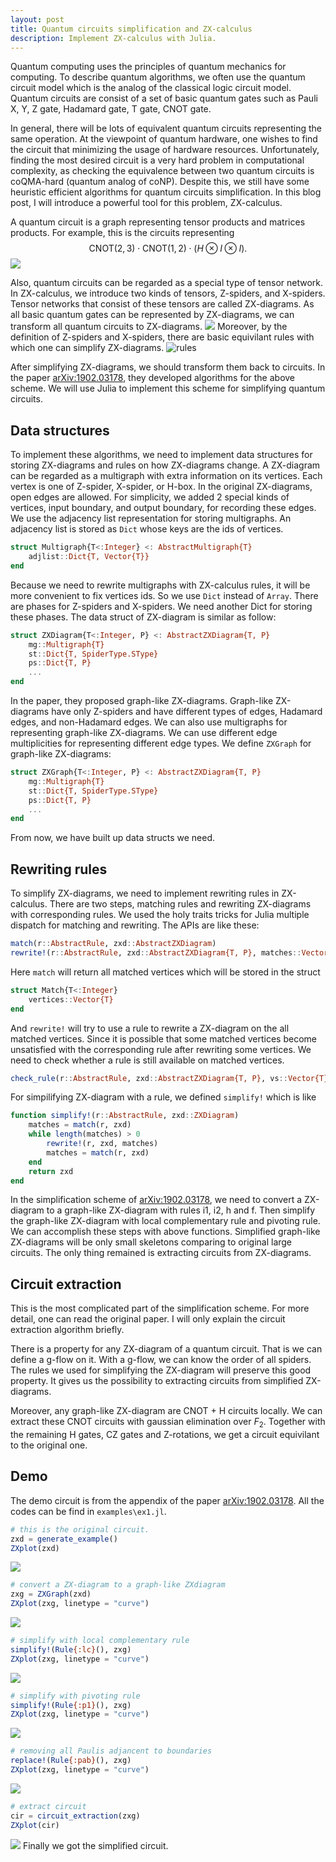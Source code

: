 ```yaml
---
layout: post
title: Quantum circuits simplification and ZX-calculus
description: Implement ZX-calculus with Julia.
---
```


Quantum computing uses the principles of quantum mechanics for computing. To describe quantum algorithms, we often use the quantum circuit model which is the analog of the classical logic circuit model. Quantum circuits are consist of a set of basic quantum gates such as Pauli X, Y, Z gate, Hadamard gate, T gate, CNOT gate.

In general, there will be lots of equivalent quantum circuits representing the same operation. At the viewpoint of quantum hardware, one wishes to find the circuit that minimizing the usage of hardware resources. Unfortunately, finding the most desired circuit is a very hard problem in computational complexity, as checking the equivalence between two quantum circuits is coQMA-hard (quantum analog of coNP). Despite this, we still have some heuristic efficient algorithms for quantum circuits simplification. In this blog post, I will introduce a powerful tool for this problem, ZX-calculus.

A quantum circuit is a graph representing tensor products and matrices products. For example, this is the circuits representing 
$$
\mathrm{CNOT}(2,3)\cdot\mathrm{CNOT}(1,2)\cdot(H\otimes I\otimes I).
$$
![](\assets\blog_res\ZX\cir1.png)

Also, quantum circuits can be regarded as a special type of tensor network. In ZX-calculus, we introduce two kinds of tensors, Z-spiders, and X-spiders. Tensor networks that consist of these tensors are called ZX-diagrams. As all basic quantum gates can be represented by ZX-diagrams, we can transform all quantum circuits to ZX-diagrams. 
![](\assets\blog_res\ZX\zxd1.svg)
Moreover, by the definition of Z-spiders and X-spiders, there are basic equivilant rules with which one can simplify ZX-diagrams. 
![rules](\assets\blog_res\ZX\rules.png)

After simplifying ZX-diagrams, we should transform them back to circuits. In the paper [arXiv:1902.03178](https://arxiv.org/abs/1902.03178), they developed algorithms for the above scheme. We will use Julia to implement this scheme for simplifying quantum circuits.

## Data structures

To implement these algorithms, we need to implement data structures for storing ZX-diagrams and rules on how ZX-diagrams change. A ZX-diagram can be regarded as a multigraph with extra information on its vertices. Each vertex is one of Z-spider, X-spider, or H-box. In the original ZX-diagrams, open edges are allowed. For simplicity, we added 2 special kinds of vertices, input boundary, and output boundary, for recording these edges. We use the adjacency list representation for storing multigraphs. An adjacency list is stored as `Dict` whose keys are the ids of vertices. 
```julia
struct Multigraph{T<:Integer} <: AbstractMultigraph{T}
    adjlist::Dict{T, Vector{T}}
end
```
Because we need to rewrite multigraphs with ZX-calculus rules, it will be more convenient to fix vertices ids. So we use `Dict` instead of `Array`. There are phases for Z-spiders and X-spiders. We need another Dict for storing these phases. The data struct of ZX-diagram is similar as follow:
```julia
struct ZXDiagram{T<:Integer, P} <: AbstractZXDiagram{T, P}
    mg::Multigraph{T}
    st::Dict{T, SpiderType.SType}
    ps::Dict{T, P}
    ...
end
```

In the paper, they proposed graph-like ZX-diagrams. Graph-like ZX-diagrams have only Z-spiders and have different types of edges, Hadamard edges, and non-Hadamard edges. We can also use multigraphs for representing graph-like ZX-diagrams. We can use different edge multiplicities for representing different edge types. We define `ZXGraph` for graph-like ZX-diagrams:
```julia
struct ZXGraph{T<:Integer, P} <: AbstractZXDiagram{T, P}
    mg::Multigraph{T}
    st::Dict{T, SpiderType.SType}
    ps::Dict{T, P}
    ...
end
```

From now, we have built up data structs we need.

## Rewriting rules

To simplify ZX-diagrams, we need to implement rewriting rules in ZX-calculus. There are two steps, matching rules and rewriting ZX-diagrams with corresponding rules. We used the holy traits tricks for Julia multiple dispatch for matching and rewriting. The APIs are like these:
```julia
match(r::AbstractRule, zxd::AbstractZXDiagram)
rewrite!(r::AbstractRule, zxd::AbstractZXDiagram{T, P}, matches::Vector{Match{T}}) where {T, P}
```
Here `match` will return all matched vertices which will be stored in the struct
```julia
struct Match{T<:Integer}
    vertices::Vector{T}
end
```
And `rewrite!` will try to use a rule to rewrite a ZX-diagram on the all matched vertices. Since it is possible that some matched vertices become unsatisfied with the corresponding rule after rewriting some vertices. We need to check whether a rule is still available on matched vertices. 
```julia
check_rule(r::AbstractRule, zxd::AbstractZXDiagram{T, P}, vs::Vector{T}) where {T, P}
```

For simpilifying ZX-diagram with a rule, we defined `simplify!` which is like
```julia
function simplify!(r::AbstractRule, zxd::ZXDiagram)
    matches = match(r, zxd)
    while length(matches) > 0
        rewrite!(r, zxd, matches)
        matches = match(r, zxd)
    end
    return zxd
end
```

In the simplification scheme of [arXiv:1902.03178](https://arxiv.org/abs/1902.03178), we need to convert a ZX-diagram to a graph-like ZX-diagram with rules i1, i2, h and f. Then simplify the graph-like ZX-diagram with local complementary rule and pivoting rule. We can accomplish these steps with above functions. Simplified graph-like ZX-diagrams will be only small skeletons comparing to original large circuits. The only thing remained is extracting circuits from ZX-diagrams.

## Circuit extraction

This is the most complicated part of the simplification scheme. For more detail, one can read the original paper. I will only explain the circuit extraction algorithm briefly.

There is a property for any ZX-diagram of a quantum circuit. That is we can define a g-flow on it. With a g-flow, we can know the order of all spiders. The rules we used for simplifying the ZX-diagram will preserve this good property. It gives us the possibility to extracting circuits from simplified ZX-diagrams. 

Moreover, any graph-like ZX-diagram are CNOT + H circuits locally. We can extract these CNOT circuits with gaussian elimination over $F_2$. Together with the remaining H gates, CZ gates and Z-rotations, we get a circuit equivilant to the original one.

## Demo

The demo circuit is from the appendix of the paper [arXiv:1902.03178](https://arxiv.org/abs/1902.03178). All the codes can be find in `examples\ex1.jl`.
```julia
# this is the original circuit.
zxd = generate_example()
ZXplot(zxd)
```
![](/assets/blog_res/ZX/1.svg)
```julia
# convert a ZX-diagram to a graph-like ZXdiagram
zxg = ZXGraph(zxd)
ZXplot(zxg, linetype = "curve")
```
![](/assets/blog_res/ZX/2.svg)
```julia
# simplify with local complementary rule 
simplify!(Rule{:lc}(), zxg)
ZXplot(zxg, linetype = "curve")
```
![](/assets/blog_res/ZX/3.svg)
```julia
# simplify with pivoting rule
simplify!(Rule{:p1}(), zxg)
ZXplot(zxg, linetype = "curve")
```
![](/assets/blog_res/ZX/4.svg)
```julia
# removing all Paulis adjancent to boundaries
replace!(Rule{:pab}(), zxg)
ZXplot(zxg, linetype = "curve")
```
![](/assets/blog_res/ZX/5.svg)
```julia
# extract circuit
cir = circuit_extraction(zxg)
ZXplot(cir)
```
![](/assets/blog_res/ZX/6.svg)
Finally we got the simplified circuit.

